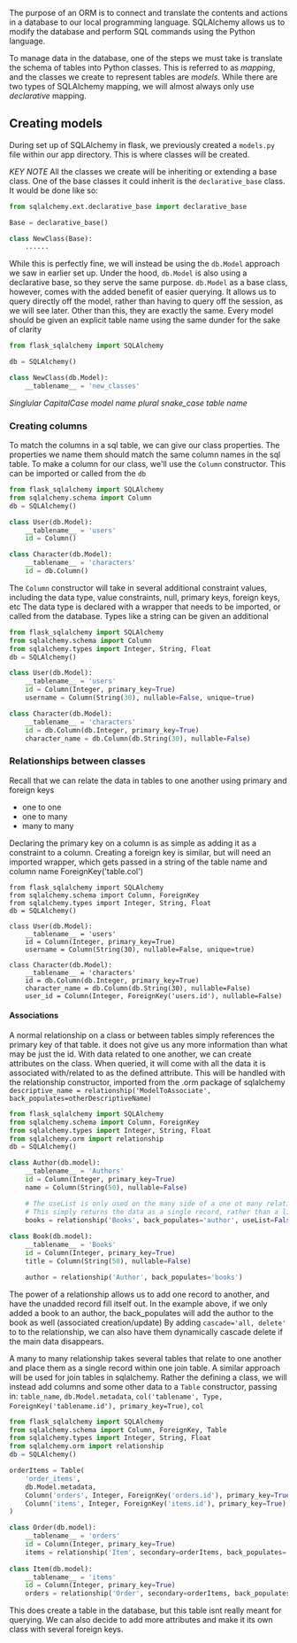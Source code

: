 The purpose of an ORM is to connect and translate the contents and actions in a database to our local programming language. SQLAlchemy allows us to modify the database and perform SQL commands using the Python language.

To manage data in the database, one of the steps we must take is translate the schema of tables into Python classes. This is referred to as *mapping*, and the classes we create to represent tables are *models*. While there are two types of SQLAlchemy mapping, we will almost always only use *declarative* mapping.

## Creating models
During set up of SQLAlchemy in flask, we previously created a `models.py` file within our app directory. This is where classes will be created.

*KEY NOTE*
All the classes we create will be inheriting or extending a base class.
One of the base classes it could inherit is the `declarative_base` class. It would be done like so:
```py
from sqlalchemy.ext.declarative_base import declarative_base

Base = declarative_base()

class NewClass(Base):
	......
```
While this is perfectly fine, we will instead be using the `db.Model` approach we saw in earlier set up. Under the hood, `db.Model` is also using a declarative base, so they serve the same purpose. `db.Model` as a base class, however, comes with the added benefit of easier querying. It allows us to query directly off the model, rather than having to query off the session, as we will see later. 
Other than this, they are exactly the same.
Every model should be given an explicit table name using the same dunder for the sake of clarity
```py
from flask_sqlalchemy import SQLAlchemy

db = SQLAlchemy()

class NewClass(db.Model):
	__tablename__ = 'new_classes'
```
*Singlular CapitalCase model name*
*plural snake_case table name*
### Creating columns
To match the columns in a sql table, we can give our class properties. The properties we name them should match the same column names in the sql table.
To make a column for our class, we'll use the `Column` constructor. This can be imported or called from the `db`
```py
from flask_sqlalchemy import SQLAlchemy
from sqlalchemy.schema import Column
db = SQLAlchemy()

class User(db.Model):
	__tablename__ = 'users'
	id = Column()

class Character(db.Model):
	__tablename__ = 'characters'
	id = db.Column()
```

The `Column` constructor will take in several additional constraint values, including the data type, value constraints, null, primary keys, foreign keys, etc
The data type is declared with a wrapper that needs to be imported, or called from the database. Types like a string can be given an additional
```py
from flask_sqlalchemy import SQLAlchemy
from sqlalchemy.schema import Column
from sqlalchemy.types import Integer, String, Float
db = SQLAlchemy()

class User(db.Model):
	__tablename__ = 'users'
	id = Column(Integer, primary_key=True)
	username = Column(String(30), nullable=False, unique=true)

class Character(db.Model):
	__tablename__ = 'characters'
	id = db.Column(db.Integer, primary_key=True)
	character_name = db.Column(db.String(30), nullable=False)
```

### Relationships between classes
Recall that we can relate the data in tables to one another using primary and foreign keys
- one to one
- one to many
- many to many

Declaring the primary key on a column is as simple as adding it as a constraint to a column.
Creating a foreign key is similar, but will need an imported wrapper, which gets passed in a string of the table name and column name ForeignKey('table.col')
```
from flask_sqlalchemy import SQLAlchemy
from sqlalchemy.schema import Column, ForeignKey
from sqlalchemy.types import Integer, String, Float
db = SQLAlchemy()

class User(db.Model):
	__tablename__ = 'users'
	id = Column(Integer, primary_key=True)
	username = Column(String(30), nullable=False, unique=true)

class Character(db.Model):
	__tablename__ = 'characters'
	id = db.Column(db.Integer, primary_key=True)
	character_name = db.Column(db.String(30), nullable=False)
	user_id = Column(Integer, ForeignKey('users.id'), nullable=False)
```

#### Associations
A normal relationship on a class or between tables simply references the primary key of that table. it does not give us any more information than what may be just the id. 
With data related to one another, we can create attributes on the class. When queried, it will come with all the data it is associated with/related to as the defined attribute.
This will be handled with the relationship constructor, imported from the .orm package of sqlalchemy `descriptive_name = relationship('ModelToAssociate', back_populates=otherDescriptiveName)`
```py
from flask_sqlalchemy import SQLAlchemy
from sqlalchemy.schema import Column, ForeignKey
from sqlalchemy.types import Integer, String, Float
from sqlalchemy.orm import relationship
db = SQLAlchemy()

class Author(db.model):
	__tablename__ = 'Authors'
	id = Column(Integer, primary_key=True)
	name = Column(String(50), nullable=False)

	# The useList is only used on the many side of a one ot many relationship
	# This simply returns the data as a single record, rather than a list
	books = relationship('Books', back_populates='author', useList=False)
	
class Book(db.model):
	__tablename__ = 'Books'
	id = Column(Integer, primary_key=True)
	title = Column(String(50), nullable=False)

	author = relationship('Author', back_populates='books')
```
The power of a relationship allows us to add one record to another, and have the unadded record fill itself out.
In the example above, if we only added a book to an author, the back_populates will add the author to the book as well (associated creation/update)
By adding `cascade='all, delete'` to to the relationship, we can also have them dynamically cascade delete if the main data disappears.

A many to many relationship takes several tables that relate to one another and place them as a single record within one join table. A similar approach will be used for join tables in sqlalchemy.
Rather the defining a class, we will instead add columns and some other data to a `Table` constructor, passing in: `table_name`, `db.Model.metadata`, `col('tablename', Type, ForeignKey('tablename.id'), primary_key=True)`, `col`
```py
from flask_sqlalchemy import SQLAlchemy
from sqlalchemy.schema import Column, ForeignKey, Table
from sqlalchemy.types import Integer, String, Float
from sqlalchemy.orm import relationship
db = SQLAlchemy()

orderItems = Table(
	'order_items',
	db.Model.metadata,
	Column('orders', Integer, ForeignKey('orders.id'), primary_key=True),
	Column('items', Integer, ForeignKey('items.id'), primary_key=True),
)

class Order(db.model):
	__tablename__ = 'orders'
	id = Column(Integer, primary_key=True)
	items = relationship('Item', secondary=orderItems, back_populates='orders', cascade='all, delete')
	
class Item(db.model):
	__tablename__ = 'items'
	id = Column(Integer, primary_key=True)
	orders = relationship('Order', secondary=orderItems, back_populates='items', cascade='all, delete')
```
This does create a table in the database, but this table isnt really meant for querying. We can also decide to add more attributes and make it its own class with several foreign keys.